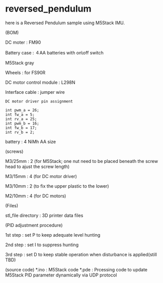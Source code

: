 # reversed_pendulum

here is a Reversed Pendulum sample using M5Stack IMU.

(BOM)

DC moter : FM90

Battery case : ４AA batteries with on\off switch

M5Stack gray

Wheels : for FS90R

DC motor control module : L298N

Interface cable : jumper wire

    DC motor driver pin assignment

    int pwm_a = 26;
    int fw_a = 5;
    int rv_a = 25;
    int pwm_b = 16;
    int fw_b = 17;
    int rv_b = 2;

battery : 4 NiMh AA size

(screws)

M3/25mm : 2 (for M5Stack; one nut need to be placed beneath the screw head to ajust the screw length)

M3/15mm : 4 (for DC motor driver)

M3/10mm : 2 (to fix the upper plastic to the lower)

M2/10mm : 4 (for DC motors)

(Files)

stl_file directory : 3D printer data files

(PID adjustment procedure)

1st step : set P to keep adequate level hunting

2nd step : set I to suppress hunting

3rd step : set D to keep stable operation when disturbance is applied(still TBD)

(source code)
*.ino : M5Stack code
*.pde : Prcessing code to update M5Stack PID parameter dynamically via UDP protocol
